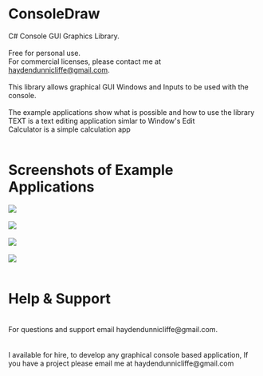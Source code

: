 # ConsoleDraw
C# Console GUI Graphics Library. <br/>
<br/>
Free for personal use. <br/>
For commercial licenses, please contact me at haydendunnicliffe@gmail.com. <br/>
<br/>
This library allows graphical GUI Windows and Inputs to be used with the console. <br/>
<br/>
The example applications show what is possible and how to use the library <br/>
TEXT is a text editing application simlar to Window's Edit <br/>
Calculator is a simple calculation app <br/>
<br/>

# Screenshots of Example Applications
<img src="https://raw.githubusercontent.com/Haydend/ConsoleDraw/master/ScreenShots/Calculator.png"> <br/>
<br/>
<img src="https://raw.githubusercontent.com/Haydend/ConsoleDraw/master/ScreenShots/TEXT%201.png"/> <br/>
<br/>
<img src="https://raw.githubusercontent.com/Haydend/ConsoleDraw/master/ScreenShots/TEXT%202.png"> <br/>
<br/>
<img src="https://raw.githubusercontent.com/Haydend/ConsoleDraw/master/ScreenShots/TEXT%203.png"> <br/>
<br/>

# Help & Support
<br/>
For questions and support email haydendunnicliffe@gmail.com. <br/>
<br/>
<br/>
I available for hire, to develop any graphical console based application, If you have a project please email me at haydendunnicliffe@gmail.com 




